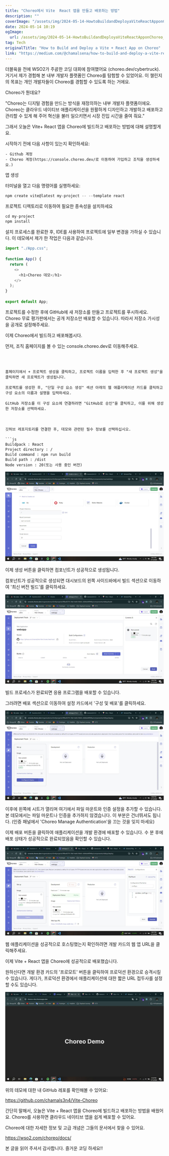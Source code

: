 ```yaml
---
title: "Choreo에서 Vite  React 앱을 만들고 배포하는 방법"
description: ""
coverImage: "/assets/img/2024-05-14-HowtoBuildandDeployaViteReactApponChoreo_0.png"
date: 2024-05-14 10:19
ogImage: 
  url: /assets/img/2024-05-14-HowtoBuildandDeployaViteReactApponChoreo_0.png
tag: Tech
originalTitle: "How to Build and Deploy a Vite + React App on Choreo"
link: "https://medium.com/@chamalsena/how-to-build-and-deploy-a-vite-react-app-on-choreo-f87049dcb0ba"
---
```



더블육을 전에 WSO2가 주굜한 코딩 대회에 참여했어요 (choreo.dev/cybertruck). 거기서 제가 경험해 본 내부 개발자 플랫폼인 Choreo를 탐험할 수 있었어요. 이 챌린지의 목표는 개인 개발자들이 Choreo를 경험할 수 있도록 하는 거에요.

Choreo가 뭔데요?

"Choreo는 디지털 경험을 만드는 방식을 재정의하는 내부 개발자 플랫폼이에요. Choreo는 클라우드 네이티브 애플리케이션을 원활하게 디자인하고 개발하고 배포하고 관리할 수 있게 해 주어 혁신을 불러 일으키면서 시장 진입 시간을 줄여 줘요."

그래서 오늘은 Vite+ React 앱을 Choreo에 빌드하고 배포하는 방법에 대해 설명할게요.



시작하기 전에 다음 사항이 있는지 확인하세요:

```
- Github 계정
- Choreo 계정(https://console.choreo.dev/로 이동하여 가입하고 조직을 생성하세요.)
``` 

앱 생성

터미널을 열고 다음 명령어를 실행하세요:



```js
npm create vite@latest my-project -- --template react
```

프로젝트 디렉토리로 이동하여 필요한 종속성을 설치하세요

```js
cd my-project
npm install
```

설치 프로세스를 완료한 후, IDE를 사용하여 프로젝트에 일부 변경을 가하실 수 있습니다. 이 데모에서 제가 한 작업은 다음과 같습니다.



```js
import "./App.css";

function App() {
  return (
    <>
      <h1>Choreo 데모</h1>
    </>
  );
}

export default App;
```

프로젝트를 수정한 후에 GitHub에 새 저장소를 만들고 프로젝트를 푸시하세요. Choreo 무료 평가판에서는 공개 저장소만 배포할 수 있습니다. 따라서 저장소 가시성을 공개로 설정해주세요.

이제 Choreo에서 빌드하고 배포해봅시다.

먼저, 조직 홈페이지를 볼 수 있는 console.choreo.dev로 이동해주세요.
```



홈페이지에서 + 프로젝트 생성을 클릭하고, 프로젝트 이름을 입력한 후 "새 프로젝트 생성"을 클릭하면 새 프로젝트가 생성됩니다.

프로젝트를 생성한 후, "단일 구성 요소 생성" 섹션 아래의 웹 애플리케이션 카드를 클릭하고 구성 요소의 이름과 설명을 입력하세요.

GitHub 저장소를 이 구성 요소에 연결하려면 "GitHub로 승인"을 클릭하고, 이를 위해 생성한 저장소를 선택하세요.



깃허브 레포지토리를 연결한 후, 데모와 관련된 필수 정보를 선택하십시오.

```js
Buildpack : React
Project directory : /
Build command : npm run build 
Build path : /dist
Node version : 20(또는 사용 중인 버전)
```

<img src="/assets/img/2024-05-14-HowtoBuildandDeployaViteReactApponChoreo_1.png" />

이제 생성 버튼을 클릭하면 컴포넌트가 성공적으로 생성됩니다.



컴포넌트가 성공적으로 생성되면 대시보드의 왼쪽 사이드바에서 빌드 섹션으로 이동하여 '최신 버전 빌드'를 클릭하세요.

![이미지](/assets/img/2024-05-14-HowtoBuildandDeployaViteReactApponChoreo_2.png)

빌드 프로세스가 완료되면 응용 프로그램을 배포할 수 있습니다.

그러려면 배포 섹션으로 이동하여 설정 카드에서 '구성 및 배포'를 클릭하세요.



![이미지](/assets/img/2024-05-14-HowtoBuildandDeployaViteReactApponChoreo_3.png)

이후에 왼쪽에 시트가 열리며 여기에서 파일 마운트와 인증 설정을 추가할 수 있습니다. 본 데모에서는 파일 마운트나 인증을 추가하지 않겠습니다. 이 부분은 건너뛰셔도 됩니다. (인증 패널에서 'Choreo Manage Authentication'을 끄는 것을 잊지 마세요)

이제 배포 버튼을 클릭하여 애플리케이션을 개발 환경에 배포할 수 있습니다. 수 분 후에 배포 상태가 성공적으로 완료되었음을 확인할 수 있습니다.

![이미지](/assets/img/2024-05-14-HowtoBuildandDeployaViteReactApponChoreo_4.png)



웹 애플리케이션을 성공적으로 호스팅했는지 확인하려면 개발 카드의 웹 앱 URL을 클릭해주세요.

이제 Vite + React 앱을 Choreo에 성공적으로 배포했습니다.

원하신다면 개발 환경 카드의 '프로모트' 버튼을 클릭하여 프로덕션 환경으로 승격시킬 수 있습니다. 게다가, 프로덕션 환경에서 애플리케이션에 대한 짧은 URL 접두사를 설정할 수도 있습니다.

![이미지](/assets/img/2024-05-14-HowtoBuildandDeployaViteReactApponChoreo_5.png)



위의 데모에 대한 내 GitHub 레포를 확인해볼 수 있어요:

https://github.com/chamals3n4/Vite-Choreo

간단히 말해서, 오늘은 Vite + React 앱을 Choreo에 빌드하고 배포하는 방법을 배웠어요. Choreo를 사용하면 클라우드 네이티브 앱을 쉽게 배포할 수 있어요.

Choreo에 대한 자세한 정보 및 고급 개념은 그들의 문서에서 찾을 수 있어요.



https://wso2.com/choreo/docs/

본 글을 읽어 주셔서 감사합니다. 즐거운 코딩 하세요!!